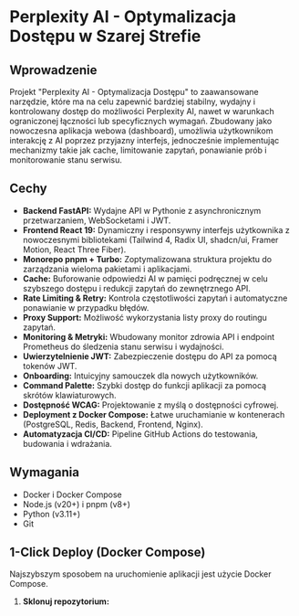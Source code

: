 # Perplexity AI - Optymalizacja Dostępu w Szarej Strefie

## Wprowadzenie

Projekt "Perplexity AI - Optymalizacja Dostępu" to zaawansowane narzędzie, które ma na celu zapewnić bardziej stabilny, wydajny i kontrolowany dostęp do możliwości Perplexity AI, nawet w warunkach ograniczonej łączności lub specyficznych wymagań. Zbudowany jako nowoczesna aplikacja webowa (dashboard), umożliwia użytkownikom interakcję z AI poprzez przyjazny interfejs, jednocześnie implementując mechanizmy takie jak cache, limitowanie zapytań, ponawianie prób i monitorowanie stanu serwisu.

## Cechy

- **Backend FastAPI:** Wydajne API w Pythonie z asynchronicznym przetwarzaniem, WebSocketami i JWT.
- **Frontend React 19:** Dynamiczny i responsywny interfejs użytkownika z nowoczesnymi bibliotekami (Tailwind 4, Radix UI, shadcn/ui, Framer Motion, React Three Fiber).
- **Monorepo pnpm + Turbo:** Zoptymalizowana struktura projektu do zarządzania wieloma pakietami i aplikacjami.
- **Cache:** Buforowanie odpowiedzi AI w pamięci podręcznej w celu szybszego dostępu i redukcji zapytań do zewnętrznego API.
- **Rate Limiting & Retry:** Kontrola częstotliwości zapytań i automatyczne ponawianie w przypadku błędów.
- **Proxy Support:** Możliwość wykorzystania listy proxy do routingu zapytań.
- **Monitoring & Metryki:** Wbudowany monitor zdrowia API i endpoint Prometheus do śledzenia stanu serwisu i wydajności.
- **Uwierzytelnienie JWT:** Zabezpieczenie dostępu do API za pomocą tokenów JWT.
- **Onboarding:** Intuicyjny samouczek dla nowych użytkowników.
- **Command Palette:** Szybki dostęp do funkcji aplikacji za pomocą skrótów klawiaturowych.
- **Dostępność WCAG:** Projektowanie z myślą o dostępności cyfrowej.
- **Deployment z Docker Compose:** Łatwe uruchamianie w kontenerach (PostgreSQL, Redis, Backend, Frontend, Nginx).
- **Automatyzacja CI/CD:** Pipeline GitHub Actions do testowania, budowania i wdrażania.

## Wymagania

- Docker i Docker Compose
- Node.js (v20+) i pnpm (v8+)
- Python (v3.11+)
- Git

## 1-Click Deploy (Docker Compose)

Najszybszym sposobem na uruchomienie aplikacji jest użycie Docker Compose.

1.  **Sklonuj repozytorium:**
